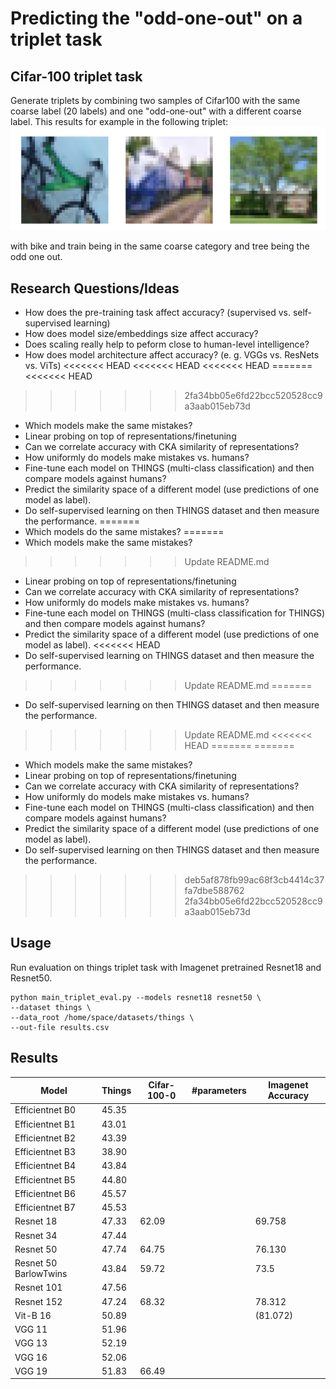 
# Predicting the "odd-one-out" on a triplet task

## Cifar-100 triplet task
Generate triplets by combining two samples of Cifar100 with the same coarse label (20 labels) and one "odd-one-out" 
with a different coarse label. This results for example in the following triplet:
![](images/cifar_triplet_0.png)

with bike and train being in the same coarse category and tree being the odd one out.


## Research Questions/Ideas
* How does the pre-training task affect accuracy? (supervised vs. self-supervised learning)
* How does model size/embeddings size affect accuracy?
* Does scaling really help to peform close to human-level intelligence?
* How does model architecture affect accuracy? (e. g. VGGs vs. ResNets vs. ViTs)
<<<<<<< HEAD
<<<<<<< HEAD
<<<<<<< HEAD
=======
<<<<<<< HEAD
>>>>>>> 2fa34bb05e6fd22bcc520528cc9a3aab015eb73d
* Which models make the same mistakes?
* Linear probing on top of representations/finetuning
* Can we correlate accuracy with CKA similarity of representations?
* How uniformly do models make mistakes vs. humans?
* Fine-tune each model on THINGS (multi-class classification) and then compare models against humans?
* Predict the similarity space of a different model (use predictions of one model as label).
* Do self-supervised learning on then THINGS dataset and then measure the performance.
=======
* Which models do the same mistakes?
=======
* Which models make the same mistakes?
>>>>>>> Update README.md
* Linear probing on top of representations/finetuning
* Can we correlate accuracy with CKA similarity of representations?
* How uniformly do models make mistakes vs. humans?
* Fine-tune each model on THINGS (multi-class classification for THINGS) and then compare models against humans?
* Predict the similarity space of a different model (use predictions of one model as label).
<<<<<<< HEAD
* Do self-supervised learning on THINGS dataset and then measure the performance.
>>>>>>> Update README.md
=======
* Do self-supervised learning on then THINGS dataset and then measure the performance.
>>>>>>> Update README.md
<<<<<<< HEAD
=======
=======
* Which models make the same mistakes?
* Linear probing on top of representations/finetuning
* Can we correlate accuracy with CKA similarity of representations?
* How uniformly do models make mistakes vs. humans?
* Fine-tune each model on THINGS (multi-class classification) and then compare models against humans?
* Predict the similarity space of a different model (use predictions of one model as label).
* Do self-supervised learning on then THINGS dataset and then measure the performance.
>>>>>>> deb5af878fb99ac68f3cb4414c37fa7dbe588762
>>>>>>> 2fa34bb05e6fd22bcc520528cc9a3aab015eb73d

## Usage

Run evaluation on things triplet task with Imagenet pretrained Resnet18 and Resnet50.

```
python main_triplet_eval.py --models resnet18 resnet50 \
--dataset things \
--data_root /home/space/datasets/things \
--out-file results.csv
```


## Results
| Model                 | Things | Cifar-100-0 | #parameters | Imagenet Accuracy |
|-----------------------|--------|-------------|-------------|-------------------|
| Efficientnet B0       | 45.35  |             |             |                   |
| Efficientnet B1       | 43.01  |             |             |                   |
| Efficientnet B2       | 43.39  |             |             |                   |
| Efficientnet B3       | 38.90  |             |             |                   |
| Efficientnet B4       | 43.84  |             |             |                   |
| Efficientnet B5       | 44.80  |             |             |                   |
| Efficientnet B6       | 45.57  |             |             |                   |
| Efficientnet B7       | 45.53  |             |             |                   |
| Resnet 18             | 47.33  | 62.09       |             | 69.758            |
| Resnet 34             | 47.44  |             |             |                   |
| Resnet 50             | 47.74  | 64.75       |             | 76.130            |
| Resnet 50 BarlowTwins | 43.84  | 59.72       |             | 73.5              |
| Resnet 101            | 47.56  |             |             |                   |
| Resnet 152            | 47.24  | 68.32       |             | 78.312            |
| Vit-B 16              | 50.89  |             |             | (81.072)          |
| VGG 11                | 51.96  |             |             |                   |
| VGG 13                | 52.19  |             |             |                   |
| VGG 16                | 52.06  |             |             |                   |
| VGG 19                | 51.83  | 66.49       |             |                   |

